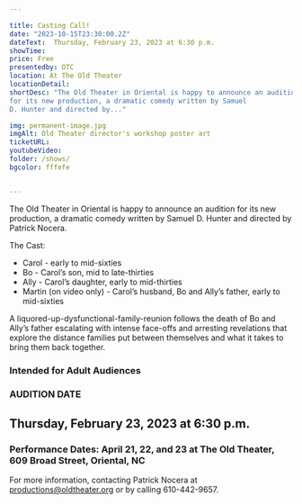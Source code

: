```yaml
---

title: Casting Call!
date: "2023-10-15T23:30:00.2Z"
dateText:  Thursday, February 23, 2023 at 6:30 p.m.
showTime: 
price: Free 
presentedby: OTC 
location: At The Old Theater 
locationDetail: 
shortDesc: "The Old Theater in Oriental is happy to announce an audition
for its new production, a dramatic comedy written by Samuel
D. Hunter and directed by..."  

img: permanent-image.jpg
imgAlt: Old Theater director's workshop poster art
ticketURL: 
youtubeVideo: 
folder: /shows/ 
bgcolor: fffefe


---
```


The Old Theater in Oriental is happy to announce an audition
for its new production, a dramatic comedy written by Samuel
D. Hunter and directed by Patrick Nocera.

The Cast:
- Carol - early to mid-sixties
- Bo - Carol’s son, mid to late-thirties
- Ally - Carol’s daughter, early to mid-thirties
- Martin (on video only) - Carol’s husband, Bo and Ally’s father, early to mid-sixties
 

A liquored-up-dysfunctional-family-reunion follows the death of
Bo and Ally’s father escalating with intense face-offs and
arresting revelations that explore the distance families put
between themselves and what it takes to bring them back
together.

### Intended for Adult Audiences
### AUDITION DATE
 
## Thursday, February 23, 2023 at 6:30 p.m. 
### Performance Dates: April 21, 22, and 23 at The Old Theater, 609 Broad Street, Oriental, NC


For more information, contacting Patrick Nocera at
[productions@oldtheater.org](mailto:productions@oldtheater.org) or by calling 610-442-9657. 
